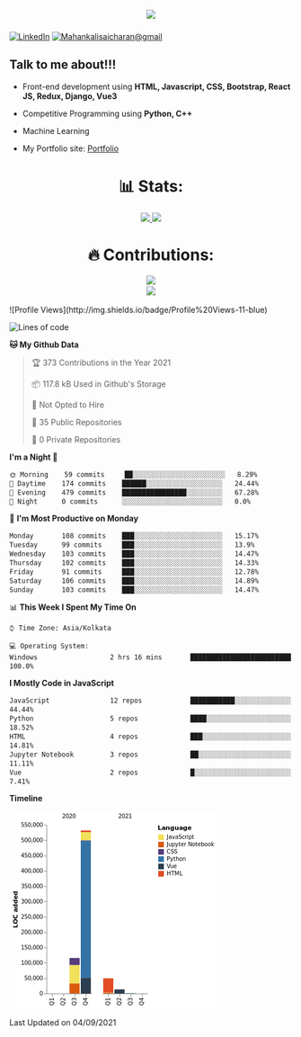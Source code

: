 
<h2  align="center">

<a  href="https://git.io/typing-svg">

<img  src="https://readme-typing-svg.herokuapp.com?size=27&center=true&vCenter=true&lines=Hey+%2C+There++%F0%9F%98%8E%F0%9F%98%8E;Im+Sai+Charan;Welcome+to+my+profile">

</a>

</h2>

[![LinkedIn](https://img.shields.io/static/v1?label=LinkedIn&message=%20&color=orange&logo=LinkedIn&style=flat-square&logoColor=white)](https://www.linkedin.com/in/mahankali-sai-charan-b89054176/)
[![Mahankalisaicharan@gmail](https://img.shields.io/static/v1?label=mahankalisaicharan@gmail.com.ch&message=%20&color=red&logo=gmail&style=flat-square&logoColor=white)](mailto:mahankalisaicharan@gmail.com)


## Talk to me about!!!

- Front-end development using **HTML, Javascript, CSS, Bootstrap, React JS, Redux, Django, Vue3**

- Competitive Programming using **Python, C++**
- Machine Learning
- My Portfolio site: [Portfolio](https://saicharan67.github.io/PortFolio/)


<h1  align="center"> 📊 Stats: </h1>

  

<p  align="center">

<a  href="https://github.com/anuraghazra/github-readme-stats">

<img  src="https://github-readme-stats.vercel.app/api?username=Saicharan67&show_icons=true&bg_color=0d1117&text_color=FFF&border_color=444"  height="190">

</a>

<a  href="https://github.com/anuraghazra/github-readme-stats">

<img  src="https://github-readme-stats.vercel.app/api/top-langs/?username=saicharan67&layout=compact&bg_color=0d1117&text_color=FFF&border_color=444"  height="190">

</a>

<br>

</p>

<h1  align="center"> 🔥 Contributions: </h1>

<p  align="center">

<a  href="https://git.io/streak-stats">

<img  src="http://github-readme-streak-stats.herokuapp.com?user=saicharan67&theme=react&background=0d1117&border=666">

</a>

<br>

<a  href="https://github.com/Ashutosh00710/github-readme-activity-graph">

<img  src="https://activity-graph.herokuapp.com/graph?username=saicharan67&custom_title=Sai%20Charan's%20Contribution%20Graph&theme=react-dark&hide_border=true">

</a>

</p>
<!--START_SECTION:waka-->
![Profile Views](http://img.shields.io/badge/Profile%20Views-11-blue)

![Lines of code](https://img.shields.io/badge/From%20Hello%20World%20I%27ve%20Written-712456%20lines%20of%20code-blue)

**🐱 My Github Data** 

> 🏆 373 Contributions in the Year 2021
 > 
> 📦 117.8 kB Used in Github's Storage 
 > 
> 🚫 Not Opted to Hire
 > 
> 📜 35 Public Repositories 
 > 
> 🔑 0 Private Repositories  
 > 
**I'm a Night 🦉** 

```text
🌞 Morning    59 commits     ██░░░░░░░░░░░░░░░░░░░░░░░   8.29% 
🌆 Daytime    174 commits    ██████░░░░░░░░░░░░░░░░░░░   24.44% 
🌃 Evening    479 commits    ████████████████░░░░░░░░░   67.28% 
🌙 Night      0 commits      ░░░░░░░░░░░░░░░░░░░░░░░░░   0.0%

```
📅 **I'm Most Productive on Monday** 

```text
Monday       108 commits    ███░░░░░░░░░░░░░░░░░░░░░░   15.17% 
Tuesday      99 commits     ███░░░░░░░░░░░░░░░░░░░░░░   13.9% 
Wednesday    103 commits    ███░░░░░░░░░░░░░░░░░░░░░░   14.47% 
Thursday     102 commits    ███░░░░░░░░░░░░░░░░░░░░░░   14.33% 
Friday       91 commits     ███░░░░░░░░░░░░░░░░░░░░░░   12.78% 
Saturday     106 commits    ███░░░░░░░░░░░░░░░░░░░░░░   14.89% 
Sunday       103 commits    ███░░░░░░░░░░░░░░░░░░░░░░   14.47%

```


📊 **This Week I Spent My Time On** 

```text
⌚︎ Time Zone: Asia/Kolkata

💻 Operating System: 
Windows                  2 hrs 16 mins       █████████████████████████   100.0%

```

**I Mostly Code in JavaScript** 

```text
JavaScript               12 repos            ███████████░░░░░░░░░░░░░░   44.44% 
Python                   5 repos             ████░░░░░░░░░░░░░░░░░░░░░   18.52% 
HTML                     4 repos             ███░░░░░░░░░░░░░░░░░░░░░░   14.81% 
Jupyter Notebook         3 repos             ██░░░░░░░░░░░░░░░░░░░░░░░   11.11% 
Vue                      2 repos             █░░░░░░░░░░░░░░░░░░░░░░░░   7.41%

```


**Timeline**

![Chart not found](https://raw.githubusercontent.com/Saicharan67/Saicharan67/master/charts/bar_graph.png) 


 Last Updated on 04/09/2021
<!--END_SECTION:waka-->
  
  


